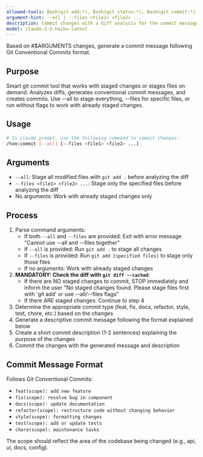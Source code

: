 ```yaml
---
allowed-tools: Bash(git add:*), Bash(git status:*), Bash(git commit:*), Bash(git diff:*), Bash(git log:*)
argument-hint: --all | --files <file1> <file2> ...
description: Commit changes with a diff analysis for the commit message.
model: claude-3-5-haiku-latest
---
```


Based on #$ARGUMENTS changes, generate a commit message following Git Conventional Commits format.

## Purpose

Smart git commit tool that works with staged changes or stages files on demand. Analyzes diffs, generates conventional commit messages, and creates commits. Use --all to stage everything, --files for specific files, or run without flags to work with already staged changes.

## Usage

```bash
# In claude prompt, use the following command to commit changes:
/hxm:commit [--all] [--files <file1> <file2> ...]
```

## Arguments

- `--all`: Stage all modified files with `git add .` before analyzing the diff
- `--files <file1> <file2> ...`: Stage only the specified files before analyzing the diff
- No arguments: Work with already staged changes only

## Process

1. Parse command arguments:
   - If both `--all` and `--files` are provided: Exit with error message "Cannot use --all and --files together"
   - If `--all` is provided: Run `git add .` to stage all changes
   - If `--files` is provided: Run `git add [specified files]` to stage only those files
   - If no arguments: Work with already staged changes
2. **MANDATORY: Check the diff with `git diff --cached`**:
   - If there are NO staged changes to commit, STOP immediately and inform the user "No staged changes found. Please stage files first with 'git add' or use --all/--files flags"
   - If there ARE staged changes: Continue to step 4
3. Determine the appropriate commit type (feat, fix, docs, refactor, style, test, chore, etc.) based on the changes
4. Generate a descriptive commit message following the format explained below
5. Create a short commit description (1-2 sentences) explaining the purpose of the changes
6. Commit the changes with the generated message and description

## Commit Message Format

Follows Git Conventional Commits:

- `feat(scope): add new feature`
- `fix(scope): resolve bug in component`
- `docs(scope): update documentation`
- `refactor(scope): restructure code without changing behavior`
- `style(scope): formatting changes`
- `test(scope): add or update tests`
- `chore(scope): maintenance tasks`

The scope should reflect the area of the codebase being changed (e.g., api, ui, docs, config).
